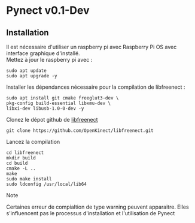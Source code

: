 # Pynect v0.1-Dev

## Installation

Il est nécessaire d'utiliser un raspberry pi avec Raspberry Pi OS avec interface graphique d'installé.<br>
Mettez à jour le raspberry pi avec :
```
sudo apt update
sudo apt upgrade -y
```
Installer les dépendances nécessaire pour la compilation de libfreenect :
```
sudo apt install git cmake freeglut3-dev \ 
pkg-config build-essential libxmu-dev \
libxi-dev libusb-1.0-0-dev -y
```
Clonez le dépot github de [libfreenect](https://github.com/OpenKinect/libfreenect)
```
git clone https://github.com/OpenKinect/libfreenect.git
```
Lancez la compilation
```
cd libfreenect
mkdir build
cd build
cmake -L ..
make
sudo make install
sudo ldconfig /usr/local/lib64
```
> [!NOTE]
> Certaines erreur de compialtion de type warning peuvent apparaitre. Elles s'influencent pas le processus d'installation et l'utilisation de Pynect
